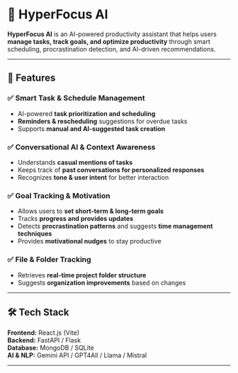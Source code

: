 # 🚀 HyperFocus AI  

**HyperFocus AI** is an AI-powered productivity assistant that helps users **manage tasks, track goals, and optimize productivity** through smart scheduling, procrastination detection, and AI-driven recommendations.  

---

## 📌 Features  

### ✅ Smart Task & Schedule Management  
- AI-powered **task prioritization and scheduling**  
- **Reminders & rescheduling** suggestions for overdue tasks  
- Supports **manual and AI-suggested task creation**  

### ✅ Conversational AI & Context Awareness  
- Understands **casual mentions of tasks**  
- Keeps track of **past conversations for personalized responses**  
- Recognizes **tone & user intent** for better interaction  

### ✅ Goal Tracking & Motivation  
- Allows users to **set short-term & long-term goals**  
- Tracks **progress and provides updates**  
- Detects **procrastination patterns** and suggests **time management techniques**  
- Provides **motivational nudges** to stay productive  

### ✅ File & Folder Tracking  
- Retrieves **real-time project folder structure**  
- Suggests **organization improvements** based on changes  

---

## 🛠️ Tech Stack  

**Frontend:** React.js (Vite)  
**Backend:** FastAPI / Flask  
**Database:** MongoDB / SQLite  
**AI & NLP:** Gemini API / GPT4All / Llama / Mistral  

---
